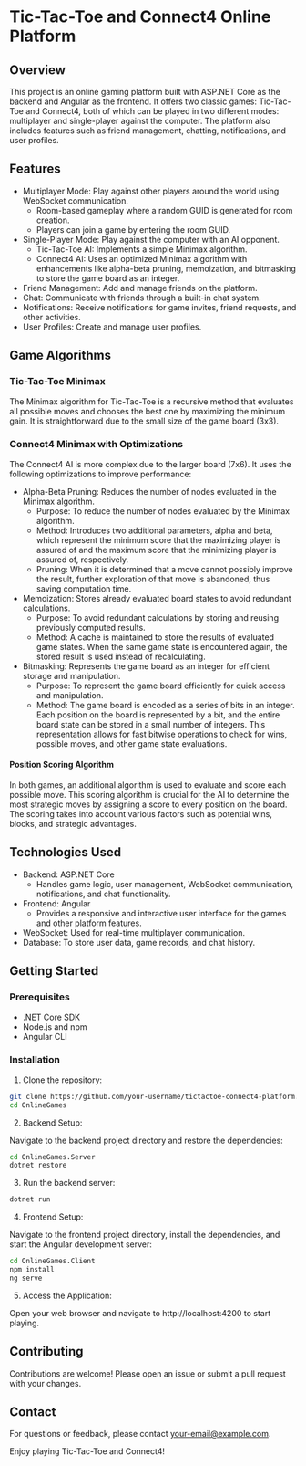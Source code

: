 # Tic-Tac-Toe and Connect4 Online Platform
## Overview
This project is an online gaming platform built with ASP.NET Core as the backend and Angular as the frontend. It offers two classic games: Tic-Tac-Toe and Connect4, both of which can be played in two different modes: multiplayer and single-player against the computer. The platform also includes features such as friend management, chatting, notifications, and user profiles.

## Features
* Multiplayer Mode: Play against other players around the world using WebSocket communication.
  * Room-based gameplay where a random GUID is generated for room creation.
  * Players can join a game by entering the room GUID.
* Single-Player Mode: Play against the computer with an AI opponent.
  * Tic-Tac-Toe AI: Implements a simple Minimax algorithm.
  * Connect4 AI: Uses an optimized Minimax algorithm with enhancements like alpha-beta pruning, memoization, and bitmasking to store the game board as an integer.
* Friend Management: Add and manage friends on the platform.
* Chat: Communicate with friends through a built-in chat system.
* Notifications: Receive notifications for game invites, friend requests, and other activities.
* User Profiles: Create and manage user profiles.

## Game Algorithms
### Tic-Tac-Toe Minimax
The Minimax algorithm for Tic-Tac-Toe is a recursive method that evaluates all possible moves and chooses the best one by maximizing the minimum gain. It is straightforward due to the small size of the game board (3x3).

### Connect4 Minimax with Optimizations
The Connect4 AI is more complex due to the larger board (7x6). It uses the following optimizations to improve performance:

* Alpha-Beta Pruning: Reduces the number of nodes evaluated in the Minimax algorithm.
  * Purpose: To reduce the number of nodes evaluated by the Minimax algorithm.
  * Method: Introduces two additional parameters, alpha and beta, which represent the minimum score that the maximizing player is assured of and the maximum score that the minimizing player is assured of, respectively.
  * Pruning: When it is determined that a move cannot possibly improve the result, further exploration of that move is abandoned, thus saving computation time.
* Memoization: Stores already evaluated board states to avoid redundant calculations.
  * Purpose: To avoid redundant calculations by storing and reusing previously computed results.
  * Method: A cache is maintained to store the results of evaluated game states. When the same game state is encountered again, the stored result is used instead of recalculating.
* Bitmasking: Represents the game board as an integer for efficient storage and manipulation.
  * Purpose: To represent the game board efficiently for quick access and manipulation.
  * Method: The game board is encoded as a series of bits in an integer. Each position on the board is represented by a bit, and the entire board state can be stored in a small number of integers. This representation allows for fast bitwise operations to check for wins, possible moves, and other game state evaluations.
#### Position Scoring Algorithm
In both games, an additional algorithm is used to evaluate and score each possible move. This scoring algorithm is crucial for the AI to determine the most strategic moves by assigning a score to every position on the board. The scoring takes into account various factors such as potential wins, blocks, and strategic advantages.
  
## Technologies Used
* Backend: ASP.NET Core
  * Handles game logic, user management, WebSocket communication, notifications, and chat functionality.
* Frontend: Angular
  * Provides a responsive and interactive user interface for the games and other platform features.
* WebSocket: Used for real-time multiplayer communication.
* Database: To store user data, game records, and chat history.

## Getting Started
### Prerequisites
* .NET Core SDK
* Node.js and npm
* Angular CLI
### Installation
1. Clone the repository:

```bash
git clone https://github.com/your-username/tictactoe-connect4-platform.git
cd OnlineGames
```
2. Backend Setup:

Navigate to the backend project directory and restore the dependencies:

```bash
cd OnlineGames.Server
dotnet restore
```
3. Run the backend server:

```bash
dotnet run
```
4. Frontend Setup:

Navigate to the frontend project directory, install the dependencies, and start the Angular development server:

```bash
cd OnlineGames.Client
npm install
ng serve
```
5. Access the Application:

Open your web browser and navigate to http://localhost:4200 to start playing.

## Contributing
Contributions are welcome! Please open an issue or submit a pull request with your changes.


## Contact
For questions or feedback, please contact your-email@example.com.

Enjoy playing Tic-Tac-Toe and Connect4!
